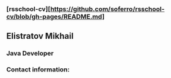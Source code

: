 ### [rsschool-cv][https://github.com/soferro/rsschool-cv/blob/gh-pages/README.md]  
## Elistratov Mikhail
### Java Developer

### Contact information:  




